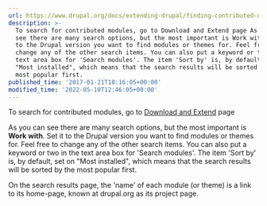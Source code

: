 ```yaml
---
url: https://www.drupal.org/docs/extending-drupal/finding-contributed-modules
description: >-
  To search for contributed modules, go to Download and Extend page As you can
  see there are many search options, but the most important is Work with. Set it
  to the Drupal version you want to find modules or themes for. Feel free to
  change any of the other search items. You can also put a keyword or two in the
  text area box for 'Search modules'. The item 'Sort by' is, by default, set on
  "Most installed", which means that the search results will be sorted by the
  most popular first.
published_time: '2017-01-21T18:16:05+00:00'
modified_time: '2022-05-10T12:46:05+00:00'
---
```

To search for contributed modules, go to [Download and Extend](https://www.drupal.org/project/project%5Fmodule) page

As you can see there are many search options, but the most important is **Work with**. Set it to the Drupal version you want to find modules or themes for. Feel free to change any of the other search items. You can also put a keyword or two in the text area box for 'Search modules'. The item 'Sort by' is, by default, set on "Most installed", which means that the search results will be sorted by the most popular first.

On the search results page, the 'name' of each module (or theme) is a link to its home-page, known at drupal.org as its project page.